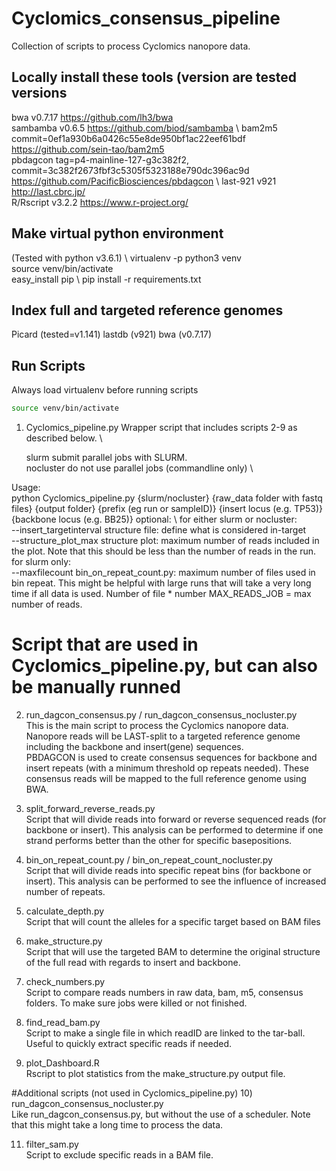 # Cyclomics_consensus_pipeline
Collection of scripts to process Cyclomics nanopore data.

## Locally install these tools (version are tested versions
bwa	v0.7.17	https://github.com/lh3/bwa \
sambamba	v0.6.5 https://github.com/biod/sambamba \ 
bam2m5	commit=0ef1a930b6a0426c55e8de950bf1ac22eef61bdf		https://github.com/sein-tao/bam2m5 \
pbdagcon	tag=p4-mainline-127-g3c382f2, commit=3c382f2673fbf3c5305f5323188e790dc396ac9d	https://github.com/PacificBiosciences/pbdagcon \ 
last-921	v921	http://last.cbrc.jp/ \
R/Rscript 	v3.2.2	https://www.r-project.org/ 

## Make virtual python environment
(Tested with python v3.6.1) \ 
virtualenv -p python3 venv \
source venv/bin/activate \
easy_install pip \ 
pip install -r requirements.txt

## Index full and targeted reference genomes
Picard (tested=v1.141)
lastdb (v921)
bwa (v0.7.17)
 
## Run Scripts
Always load virtualenv before running scripts
```bash
source venv/bin/activate
```

1) Cyclomics_pipeline.py
Wrapper script that includes scripts 2-9 as described below. \

    slurm            submit parallel jobs with SLURM. \
    nocluster        do not use parallel jobs (commandline only) \

Usage: \
python Cyclomics_pipeline.py {slurm/nocluster} {raw_data folder with fastq files} {output folder} {prefix (eg run or sampleID)} {insert locus (e.g. TP53)} {backbone locus (e.g. BB25)}
optional: \ 
    for either slurm or nocluster: \
        --insert_targetinterval   	structure file: define what is considered in-target \
        --structure_plot_max 		structure plot: maximum number of reads included in the plot. Note that this should be less than the number of reads in the run. \
    for slurm only: \
        --maxfilecount 			bin_on_repeat_count.py: maximum number of files used in bin repeat. This might be helpful with large runs that will take a very long time if all data is used. Number of file * number MAX_READS_JOB = max number of reads. 

	
# Script that are used in Cyclomics_pipeline.py, but can also be manually runned
2) run_dagcon_consensus.py / run_dagcon_consensus_nocluster.py \
This is the main script to process the Cyclomics nanopore data.  
Nanopore reads will be LAST-split to a targeted reference genome including the backbone and insert(gene) sequences.  
PBDAGCON is used to create consensus sequences for backbone and insert repeats (with a minimum threshold op repeats needed). 
These consensus reads will be mapped to the full reference genome using BWA.

3) split_forward_reverse_reads.py \
Script that will divide reads into forward or reverse sequenced reads (for backbone or insert).
This analysis can be performed to determine if one strand performs better than the other for specific basepositions.

4) bin_on_repeat_count.py / bin_on_repeat_count_nocluster.py \
Script that will divide reads into specific repeat bins (for backbone or insert).
This analysis can be performed to see the influence of increased number of repeats.

5) calculate_depth.py \
Script that will count the alleles for a specific target based on BAM files

6) make_structure.py \
Script that will use the targeted BAM to determine the original structure of the full read with regards to insert and backbone.

7) check_numbers.py \
Script to compare reads numbers in raw data, bam, m5, consensus folders. To make sure jobs were killed or not finished.

8) find_read_bam.py \
Script to make a single file in which readID are linked to the tar-ball. Useful to quickly extract specific reads if needed.

9) plot_Dashboard.R \
Rscript to plot statistics from the make_structure.py output file.

#Additional scripts (not used in Cyclomics_pipeline.py)
10) run_dagcon_consensus_nocluster.py \
Like run_dagcon_consensus.py, but without the use of a scheduler. Note that this might take a long time to process the data.

11) filter_sam.py \
Script to exclude specific reads in a BAM file.
